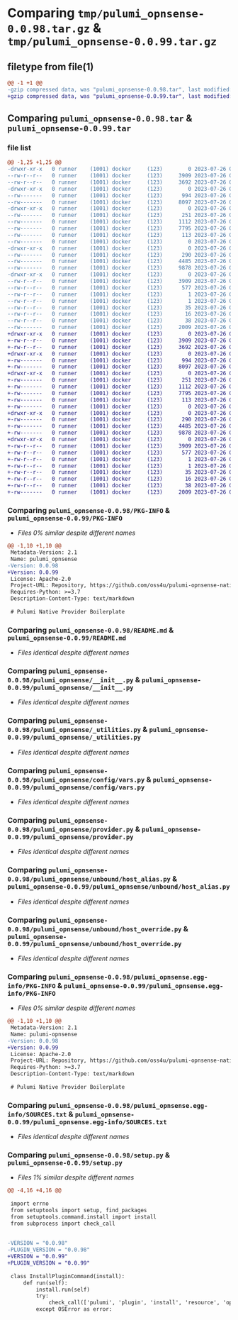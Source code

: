 # Comparing `tmp/pulumi_opnsense-0.0.98.tar.gz` & `tmp/pulumi_opnsense-0.0.99.tar.gz`

## filetype from file(1)

```diff
@@ -1 +1 @@
-gzip compressed data, was "pulumi_opnsense-0.0.98.tar", last modified: Wed Jul 26 08:07:39 2023, max compression
+gzip compressed data, was "pulumi_opnsense-0.0.99.tar", last modified: Wed Jul 26 08:35:11 2023, max compression
```

## Comparing `pulumi_opnsense-0.0.98.tar` & `pulumi_opnsense-0.0.99.tar`

### file list

```diff
@@ -1,25 +1,25 @@
-drwxr-xr-x   0 runner    (1001) docker     (123)        0 2023-07-26 08:07:39.970952 pulumi_opnsense-0.0.98/
--rw-r--r--   0 runner    (1001) docker     (123)     3909 2023-07-26 08:07:39.970952 pulumi_opnsense-0.0.98/PKG-INFO
--rw-r--r--   0 runner    (1001) docker     (123)     3692 2023-07-26 08:07:39.000000 pulumi_opnsense-0.0.98/README.md
-drwxr-xr-x   0 runner    (1001) docker     (123)        0 2023-07-26 08:07:39.970952 pulumi_opnsense-0.0.98/pulumi_opnsense/
--rw-------   0 runner    (1001) docker     (123)      994 2023-07-26 08:07:39.000000 pulumi_opnsense-0.0.98/pulumi_opnsense/__init__.py
--rw-------   0 runner    (1001) docker     (123)     8097 2023-07-26 08:07:39.000000 pulumi_opnsense-0.0.98/pulumi_opnsense/_utilities.py
-drwxr-xr-x   0 runner    (1001) docker     (123)        0 2023-07-26 08:07:39.970952 pulumi_opnsense-0.0.98/pulumi_opnsense/config/
--rw-------   0 runner    (1001) docker     (123)      251 2023-07-26 08:07:39.000000 pulumi_opnsense-0.0.98/pulumi_opnsense/config/__init__.py
--rw-------   0 runner    (1001) docker     (123)     1112 2023-07-26 08:07:39.000000 pulumi_opnsense-0.0.98/pulumi_opnsense/config/vars.py
--rw-------   0 runner    (1001) docker     (123)     7795 2023-07-26 08:07:39.000000 pulumi_opnsense-0.0.98/pulumi_opnsense/provider.py
--rw-------   0 runner    (1001) docker     (123)      113 2023-07-26 08:07:39.000000 pulumi_opnsense-0.0.98/pulumi_opnsense/pulumi-plugin.json
--rw-------   0 runner    (1001) docker     (123)        0 2023-07-26 08:07:39.000000 pulumi_opnsense-0.0.98/pulumi_opnsense/py.typed
-drwxr-xr-x   0 runner    (1001) docker     (123)        0 2023-07-26 08:07:39.970952 pulumi_opnsense-0.0.98/pulumi_opnsense/unbound/
--rw-------   0 runner    (1001) docker     (123)      290 2023-07-26 08:07:39.000000 pulumi_opnsense-0.0.98/pulumi_opnsense/unbound/__init__.py
--rw-------   0 runner    (1001) docker     (123)     4485 2023-07-26 08:07:39.000000 pulumi_opnsense-0.0.98/pulumi_opnsense/unbound/host_alias.py
--rw-------   0 runner    (1001) docker     (123)     9878 2023-07-26 08:07:39.000000 pulumi_opnsense-0.0.98/pulumi_opnsense/unbound/host_override.py
-drwxr-xr-x   0 runner    (1001) docker     (123)        0 2023-07-26 08:07:39.970952 pulumi_opnsense-0.0.98/pulumi_opnsense.egg-info/
--rw-r--r--   0 runner    (1001) docker     (123)     3909 2023-07-26 08:07:39.000000 pulumi_opnsense-0.0.98/pulumi_opnsense.egg-info/PKG-INFO
--rw-r--r--   0 runner    (1001) docker     (123)      577 2023-07-26 08:07:39.000000 pulumi_opnsense-0.0.98/pulumi_opnsense.egg-info/SOURCES.txt
--rw-r--r--   0 runner    (1001) docker     (123)        1 2023-07-26 08:07:39.000000 pulumi_opnsense-0.0.98/pulumi_opnsense.egg-info/dependency_links.txt
--rw-r--r--   0 runner    (1001) docker     (123)        1 2023-07-26 08:07:39.000000 pulumi_opnsense-0.0.98/pulumi_opnsense.egg-info/not-zip-safe
--rw-r--r--   0 runner    (1001) docker     (123)       35 2023-07-26 08:07:39.000000 pulumi_opnsense-0.0.98/pulumi_opnsense.egg-info/requires.txt
--rw-r--r--   0 runner    (1001) docker     (123)       16 2023-07-26 08:07:39.000000 pulumi_opnsense-0.0.98/pulumi_opnsense.egg-info/top_level.txt
--rw-r--r--   0 runner    (1001) docker     (123)       38 2023-07-26 08:07:39.970952 pulumi_opnsense-0.0.98/setup.cfg
--rw-------   0 runner    (1001) docker     (123)     2009 2023-07-26 08:07:39.000000 pulumi_opnsense-0.0.98/setup.py
+drwxr-xr-x   0 runner    (1001) docker     (123)        0 2023-07-26 08:35:11.142158 pulumi_opnsense-0.0.99/
+-rw-r--r--   0 runner    (1001) docker     (123)     3909 2023-07-26 08:35:11.142158 pulumi_opnsense-0.0.99/PKG-INFO
+-rw-r--r--   0 runner    (1001) docker     (123)     3692 2023-07-26 08:35:10.000000 pulumi_opnsense-0.0.99/README.md
+drwxr-xr-x   0 runner    (1001) docker     (123)        0 2023-07-26 08:35:11.138158 pulumi_opnsense-0.0.99/pulumi_opnsense/
+-rw-------   0 runner    (1001) docker     (123)      994 2023-07-26 08:35:10.000000 pulumi_opnsense-0.0.99/pulumi_opnsense/__init__.py
+-rw-------   0 runner    (1001) docker     (123)     8097 2023-07-26 08:35:10.000000 pulumi_opnsense-0.0.99/pulumi_opnsense/_utilities.py
+drwxr-xr-x   0 runner    (1001) docker     (123)        0 2023-07-26 08:35:11.142158 pulumi_opnsense-0.0.99/pulumi_opnsense/config/
+-rw-------   0 runner    (1001) docker     (123)      251 2023-07-26 08:35:10.000000 pulumi_opnsense-0.0.99/pulumi_opnsense/config/__init__.py
+-rw-------   0 runner    (1001) docker     (123)     1112 2023-07-26 08:35:10.000000 pulumi_opnsense-0.0.99/pulumi_opnsense/config/vars.py
+-rw-------   0 runner    (1001) docker     (123)     7795 2023-07-26 08:35:10.000000 pulumi_opnsense-0.0.99/pulumi_opnsense/provider.py
+-rw-------   0 runner    (1001) docker     (123)      113 2023-07-26 08:35:10.000000 pulumi_opnsense-0.0.99/pulumi_opnsense/pulumi-plugin.json
+-rw-------   0 runner    (1001) docker     (123)        0 2023-07-26 08:35:10.000000 pulumi_opnsense-0.0.99/pulumi_opnsense/py.typed
+drwxr-xr-x   0 runner    (1001) docker     (123)        0 2023-07-26 08:35:11.142158 pulumi_opnsense-0.0.99/pulumi_opnsense/unbound/
+-rw-------   0 runner    (1001) docker     (123)      290 2023-07-26 08:35:10.000000 pulumi_opnsense-0.0.99/pulumi_opnsense/unbound/__init__.py
+-rw-------   0 runner    (1001) docker     (123)     4485 2023-07-26 08:35:10.000000 pulumi_opnsense-0.0.99/pulumi_opnsense/unbound/host_alias.py
+-rw-------   0 runner    (1001) docker     (123)     9878 2023-07-26 08:35:10.000000 pulumi_opnsense-0.0.99/pulumi_opnsense/unbound/host_override.py
+drwxr-xr-x   0 runner    (1001) docker     (123)        0 2023-07-26 08:35:11.142158 pulumi_opnsense-0.0.99/pulumi_opnsense.egg-info/
+-rw-r--r--   0 runner    (1001) docker     (123)     3909 2023-07-26 08:35:11.000000 pulumi_opnsense-0.0.99/pulumi_opnsense.egg-info/PKG-INFO
+-rw-r--r--   0 runner    (1001) docker     (123)      577 2023-07-26 08:35:11.000000 pulumi_opnsense-0.0.99/pulumi_opnsense.egg-info/SOURCES.txt
+-rw-r--r--   0 runner    (1001) docker     (123)        1 2023-07-26 08:35:11.000000 pulumi_opnsense-0.0.99/pulumi_opnsense.egg-info/dependency_links.txt
+-rw-r--r--   0 runner    (1001) docker     (123)        1 2023-07-26 08:35:11.000000 pulumi_opnsense-0.0.99/pulumi_opnsense.egg-info/not-zip-safe
+-rw-r--r--   0 runner    (1001) docker     (123)       35 2023-07-26 08:35:11.000000 pulumi_opnsense-0.0.99/pulumi_opnsense.egg-info/requires.txt
+-rw-r--r--   0 runner    (1001) docker     (123)       16 2023-07-26 08:35:11.000000 pulumi_opnsense-0.0.99/pulumi_opnsense.egg-info/top_level.txt
+-rw-r--r--   0 runner    (1001) docker     (123)       38 2023-07-26 08:35:11.142158 pulumi_opnsense-0.0.99/setup.cfg
+-rw-------   0 runner    (1001) docker     (123)     2009 2023-07-26 08:35:10.000000 pulumi_opnsense-0.0.99/setup.py
```

### Comparing `pulumi_opnsense-0.0.98/PKG-INFO` & `pulumi_opnsense-0.0.99/PKG-INFO`

 * *Files 0% similar despite different names*

```diff
@@ -1,10 +1,10 @@
 Metadata-Version: 2.1
 Name: pulumi_opnsense
-Version: 0.0.98
+Version: 0.0.99
 License: Apache-2.0
 Project-URL: Repository, https://github.com/oss4u/pulumi-opnsense-native
 Requires-Python: >=3.7
 Description-Content-Type: text/markdown
 
 # Pulumi Native Provider Boilerplate
```

### Comparing `pulumi_opnsense-0.0.98/README.md` & `pulumi_opnsense-0.0.99/README.md`

 * *Files identical despite different names*

### Comparing `pulumi_opnsense-0.0.98/pulumi_opnsense/__init__.py` & `pulumi_opnsense-0.0.99/pulumi_opnsense/__init__.py`

 * *Files identical despite different names*

### Comparing `pulumi_opnsense-0.0.98/pulumi_opnsense/_utilities.py` & `pulumi_opnsense-0.0.99/pulumi_opnsense/_utilities.py`

 * *Files identical despite different names*

### Comparing `pulumi_opnsense-0.0.98/pulumi_opnsense/config/vars.py` & `pulumi_opnsense-0.0.99/pulumi_opnsense/config/vars.py`

 * *Files identical despite different names*

### Comparing `pulumi_opnsense-0.0.98/pulumi_opnsense/provider.py` & `pulumi_opnsense-0.0.99/pulumi_opnsense/provider.py`

 * *Files identical despite different names*

### Comparing `pulumi_opnsense-0.0.98/pulumi_opnsense/unbound/host_alias.py` & `pulumi_opnsense-0.0.99/pulumi_opnsense/unbound/host_alias.py`

 * *Files identical despite different names*

### Comparing `pulumi_opnsense-0.0.98/pulumi_opnsense/unbound/host_override.py` & `pulumi_opnsense-0.0.99/pulumi_opnsense/unbound/host_override.py`

 * *Files identical despite different names*

### Comparing `pulumi_opnsense-0.0.98/pulumi_opnsense.egg-info/PKG-INFO` & `pulumi_opnsense-0.0.99/pulumi_opnsense.egg-info/PKG-INFO`

 * *Files 0% similar despite different names*

```diff
@@ -1,10 +1,10 @@
 Metadata-Version: 2.1
 Name: pulumi-opnsense
-Version: 0.0.98
+Version: 0.0.99
 License: Apache-2.0
 Project-URL: Repository, https://github.com/oss4u/pulumi-opnsense-native
 Requires-Python: >=3.7
 Description-Content-Type: text/markdown
 
 # Pulumi Native Provider Boilerplate
```

### Comparing `pulumi_opnsense-0.0.98/pulumi_opnsense.egg-info/SOURCES.txt` & `pulumi_opnsense-0.0.99/pulumi_opnsense.egg-info/SOURCES.txt`

 * *Files identical despite different names*

### Comparing `pulumi_opnsense-0.0.98/setup.py` & `pulumi_opnsense-0.0.99/setup.py`

 * *Files 1% similar despite different names*

```diff
@@ -4,16 +4,16 @@
 
 import errno
 from setuptools import setup, find_packages
 from setuptools.command.install import install
 from subprocess import check_call
 
 
-VERSION = "0.0.98"
-PLUGIN_VERSION = "0.0.98"
+VERSION = "0.0.99"
+PLUGIN_VERSION = "0.0.99"
 
 class InstallPluginCommand(install):
     def run(self):
         install.run(self)
         try:
             check_call(['pulumi', 'plugin', 'install', 'resource', 'opnsense', PLUGIN_VERSION, '--server', 'github://api.github.com/oss4u/pulumi-opnsense-native'])
         except OSError as error:
```

